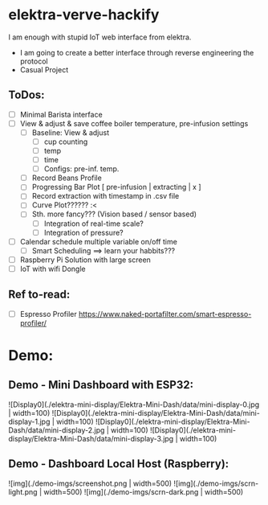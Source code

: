 # elektra-verve-hackify
I am enough with stupid IoT web interface from elektra.

- I am going to create a better interface through reverse engineering the protocol
- Casual Project

## ToDos:
- [ ] Minimal Barista interface 
- [ ] View & adjust & save coffee boiler temperature, pre-infusion settings
    - [ ] Baseline: View & adjust
      - [ ] cup counting
      - [ ] temp
      - [ ] time
      - [ ] Configs: pre-inf. temp. 
    - [ ] Record Beans Profile
    - [ ] Progressing Bar Plot [ pre-infusion | extracting | x ]
    - [ ] Record extraction with timestamp in .csv file
    - [ ] Curve Plot?????? :<
    - [ ] Sth. more fancy??? (Vision based / sensor based)
        - [ ] Integration of real-time scale?
        - [ ] Integration of pressure?
- [ ] Calendar schedule multiple variable on/off time 
    - [ ] Smart Scheduling ==> learn your habbits???
- [ ] Raspberry Pi Solution with large screen
- [ ] IoT with wifi Dongle

## Ref to-read:
- [ ] Espresso Profiler https://www.naked-portafilter.com/smart-espresso-profiler/


# Demo:
## Demo - Mini Dashboard with ESP32:
![Display0](./elektra-mini-display/Elektra-Mini-Dash/data/mini-display-0.jpg | width=100)
![Display0](./elektra-mini-display/Elektra-Mini-Dash/data/mini-display-1.jpg | width=100)
![Display0](./elektra-mini-display/Elektra-Mini-Dash/data/mini-display-2.jpg | width=100)
![Display0](./elektra-mini-display/Elektra-Mini-Dash/data/mini-display-3.jpg | width=100)

## Demo - Dashboard Local Host (Raspberry):
![img](./demo-imgs/screenshot.png | width=500)
![img](./demo-imgs/scrn-light.png | width=500)
![img](./demo-imgs/scrn-dark.png | width=500)